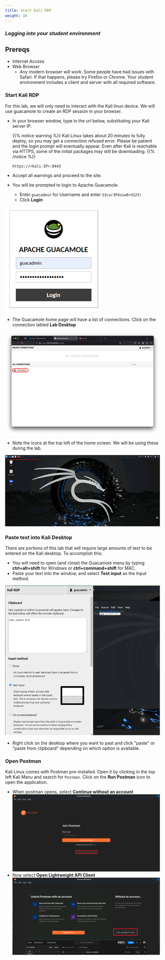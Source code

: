 ```yaml
---
title: Start Kali RDP
weight: 38
---
```


### ***Logging into your student environment***

## Prereqs
  - Internet Access
  - Web Browser
    - Any modern browser will work.  Some people have had issues with Safari.  If that happens, please try Firefox or Chrome.  Your student environment includes a client and server with all required software.



### Start Kali RDP

For this lab, we will only need to interact with the Kali linux device.  We will use guacamole to create an RDP session in your browser.

- In your browser window, type in the url below, substituting your Kali server IP.

  {{% notice warning %}}
  Kali Linux takes about 20 minutes to fully deploy, so you may get a connection refused error.  Please be patient and the login prompt will eventually appear.  Even after Kali is reachable via HTTPS, some of the initial packages may still be downloading.
  {{% /notice %}}

  ```
  https://<kali-IP>:8443
  ```
- Accept all warnings and proceed to the site.
- You will be prompted to login to Apache Guacamole.  
  - Enter ```guacadmin``` for Username and enter ```S3cur3P4ssw0rd123!```
  - Click **Login**

![Guac Login](guac_log.png)

- The Guacamole home page will have a list of connections.  Click on the connection labled **Lab Desktop**

![Kali con](kali_con.png)

- Note the icons at the top left of the home screen.  We will be using these during the lab.

![Kali Home](kali_home.png)

### Paste text into Kali Desktop

There are portions of this lab that will require large amounts of text to be entered on the Kali desktop. To accomplish this:
- You will need to open (and close) the Guacamole menu by typing **ctrl+alt+shift** for Windows or **ctrl+command+shift** for MAC. 
- Paste your text into the window, and select **Text input** as the Input method.

![CP Paste](cp_paste.png)

- Right click on the desktop where you want to past and click "paste" or "paste from clipboard" depending on which option is available.

### Open Postman
Kali Linux comes with Postman pre-installed. Open it by clicking in the top left Kali Manu and search for  `Postman`.  Click on the **Run Postman** icon to open the application.


  - When postman opens, select **Continue without an account**
    ![postmanlite](p-light.png)
   - Now select **Open Lightweight API Client**
    ![postmanlite2](p-light2.png)


  

